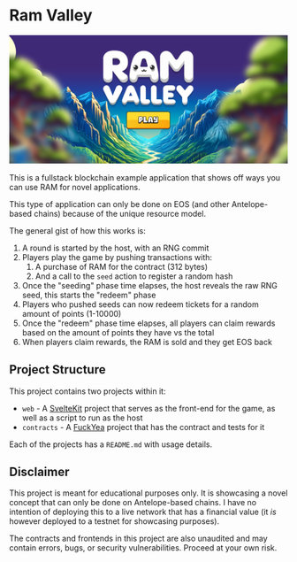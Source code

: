 # Ram Valley

![img.png](img.png)

This is a fullstack blockchain example application that shows off ways you can use RAM for novel applications. 

This type of application can only be done on EOS (and other Antelope-based chains) because of the unique resource model. 

The general gist of how this works is:
1. A round is started by the host, with an RNG commit
2. Players play the game by pushing transactions with:
   1. A purchase of RAM for the contract (312 bytes)
   2. And a call to the `seed` action to register a random hash
3. Once the "seeding" phase time elapses, the host reveals the raw RNG seed, this starts the "redeem" phase
4. Players who pushed seeds can now redeem tickets for a random amount of points (1-10000)
5. Once the "redeem" phase time elapses, all players can claim rewards based on the amount of points they have vs the total
6. When players claim rewards, the RAM is sold and they get EOS back

## Project Structure

This project contains two projects within it:
- `web` -  A [SvelteKit](https://kit.svelte.dev/) project that serves as the front-end for the game, as well as a script to run as the host
- `contracts` - A [FuckYea](https://github.com/nsjames/fuckyea) project that has the contract and tests for it

Each of the projects has a `README.md` with usage details.

## Disclaimer

This project is meant for educational purposes only. It is showcasing a novel concept that can only be done on Antelope-based chains. I have no intention of deploying this to a live network that has a financial value (it _is_ however deployed to a testnet for showcasing purposes).

The contracts and frontends in this project are also unaudited and may contain errors, bugs, or security vulnerabilities. Proceed at your own risk.